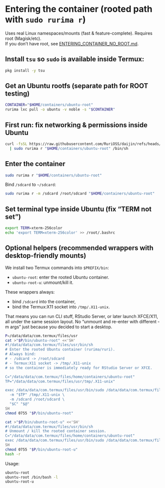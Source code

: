 # Entering the container (rooted path with `sudo rurima r`)

Uses real Linux namespaces/mounts (fast & feature-complete). Requires root (Magisk/etc).  
If you don’t have root, see [ENTERING_CONTAINER_NO_ROOT.md](./ENTERING_CONTAINER_NO_ROOT.md).

## Install `tsu` so `sudo` is available inside Termux:

```bash
pkg install -y tsu
```

## Get an Ubuntu rootfs (separate path for ROOT testing)

```bash
CONTAINER="$HOME/containers/ubuntu-root"
rurima lxc pull -o ubuntu -v noble -s "$CONTAINER"
```

## First run: fix networking & permissions **inside** Ubuntu

```bash
curl -fsSL https://raw.githubusercontent.com/RuriOSS/daijin/refs/heads/main/src/share/fixup.sh \
  | sudo rurima r "$HOME/containers/ubuntu-root" /bin/sh
```

## Enter the container

```bash
sudo rurima r "$HOME/containers/ubuntu-root"
```

Bind `/sdcard` to `~/sdcard`:

```bash
sudo rurima r -m /sdcard /root/sdcard "$HOME/containers/ubuntu-root"
```

## Set terminal type inside Ubuntu (fix “TERM not set”)

```bash
export TERM=xterm-256color
echo 'export TERM=xterm-256color' >> /root/.bashrc
```

## Optional helpers (recommended wrappers with desktop-friendly mounts)

We install two Termux commands into `$PREFIX/bin`:

- `ubuntu-root`: enter the rooted Ubuntu container.
- `ubuntu-root-u`: unmount/kill it.

These wrappers always:
- bind `/sdcard` into the container,
- bind the Termux:X11 socket into `/tmp/.X11-unix`.

That means you can run CLI stuff, RStudio Server, or later launch XFCE/X11, all under the same session layout. No “unmount and re-enter with different -m args” just because you decided to start a desktop.

```bash
P=/data/data/com.termux/files/usr
cat >"$P/bin/ubuntu-root" <<'SH'
#!/data/data/com.termux/files/usr/bin/sh
# Enter the rooted Ubuntu container (rurima/ruri).
# Always bind:
# - /sdcard -> /root/sdcard
# - Termux:X11 socket -> /tmp/.X11-unix
# so the container is immediately ready for RStudio Server or XFCE.

C="/data/data/com.termux/files/home/containers/ubuntu-root"
TP="/data/data/com.termux/files/usr/tmp/.X11-unix"

exec /data/data/com.termux/files/usr/bin/sudo /data/data/com.termux/files/usr/bin/rurima r \
  -m "$TP" /tmp/.X11-unix \
  -m /sdcard /root/sdcard \
  "$C" "$@"
SH
chmod 0755 "$P/bin/ubuntu-root"

cat >"$P/bin/ubuntu-root-u" <<'SH'
#!/data/data/com.termux/files/usr/bin/sh
# Unmount / kill the rooted container session.
C="/data/data/com.termux/files/home/containers/ubuntu-root"
exec /data/data/com.termux/files/usr/bin/sudo /data/data/com.termux/files/usr/bin/rurima r -U "$C"
SH
chmod 0755 "$P/bin/ubuntu-root-u"
hash -r
```

Usage:

```bash
ubuntu-root
ubuntu-root /bin/bash -l
ubuntu-root-u
```
